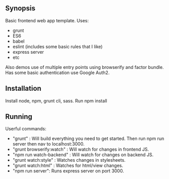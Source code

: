 ## Synopsis

Basic frontend web app template. Uses:

- grunt
- ES6
- babel
- eslint (includes some basic rules that I like)
- express server
- etc

Also demos use of multiple entry points using browserify and factor bundle.
Has some basic authentication use Google Auth2. 

## Installation

Install node, npm, grunt cli, sass.
Run npm install

## Running

Userful commands:

- "grunt" : Will build everything you need to get started. Then run npm run server then nav to localhost:3000.
- "grunt browserify:watch" : Will watch for changes in frontend JS.
- "npm run watch-backend" : Will watch for changes on backend JS.
- "grunt watch:style" : Watches changes in stylesheets.
- "grunt watch:html" : Watches for html/view changes.
- "npm run server": Runs express server on port 3000.
